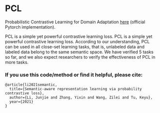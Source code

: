 # PCL
Probabilistic Contrastive Learning for Domain Adaptation [here](https://arxiv.org/abs/2111.06021) (official Pytorch implementation). 

PCL is a simple yet powerful contrastive learning loss. PCL is a simple yet powerful contrastive learning loss. According to our understanding, PCL can be used in all close-set learning tasks, that is, unlabeled data and labeled data belong to the same semantic space. We have verified 5 tasks so far, and we also expect researchers to verify the effectiveness of PCL in more tasks.

### If you use this code/method or find it helpful, please cite:

```
@article{li2021semantic,
  title={Semantic-aware representation learning via probability contrastive loss},
  author={Li, Junjie and Zhang, Yixin and Wang, Zilei and Tu, Keyu},
  year={2021}
}
```


 
